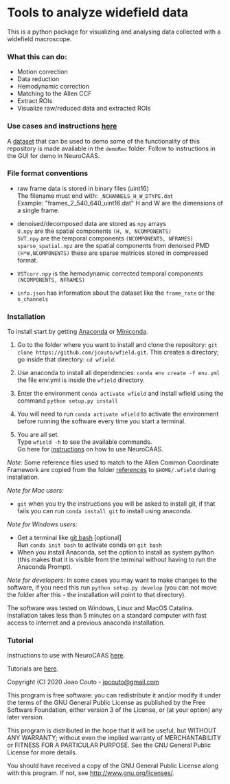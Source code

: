 # Tools to analyze widefield data 

This is a python package for visualizing and analysing data collected with a widefield macroscope.

### What this can do:
  - Motion correction
  - Data reduction
  - Hemodynamic correction
  - Matching to the Allen CCF
  - Extract ROIs
  - Visualize raw/reduced data and extracted ROIs

### Use cases and instructions [here](usecases.md)

A [dataset](http://repository.cshl.edu/id/eprint/38599/) that can be used to demo some of the functionality of this repository is made available in the ``demoRec`` folder. Follow to instructions in the GUI for demo in NeuroCAAS.

### File format conventions

  - raw frame data is stored in binary files (uint16) <br />
    The filename must end with: `_NCHANNELS_H_W_DTYPE.dat` <br />
    Example: "frames_2_540_640_uint16.dat" H and W are the dimensions of a single frame. <br /> 
  
  - denoised/decomposed data are stored as `npy` arrays <br /> 
  `U.npy` are the spatial components `(H, W, NCOMPONENTS)` <br />
  `SVT.npy` are the temporal components `(NCOMPONENTS, NFRAMES)` <br />
  `sparse_spatial.npz` are the spatial components from denoised PMD `(H*W,NCOMPONENTS)` these are sparse matrices stored in compressed format. <br />
  
  - `VSTcorr.npy` is the hemodynamic corrected temporal components `(NCOMPONENTS, NFRAMES)`
  
  - `info.json` has information about the dataset like the `frame_rate` or the `n_channels`
    
### Installation

To install start by getting [Anaconda](https://www.anaconda.com/distribution/#download-section) or [Miniconda](https://docs.conda.io/en/latest/miniconda.html).

1. Go to the folder where you want to install and clone the repository: ``git clone https://github.com/jcouto/wfield.git``. This creates a directory; go inside that directory: ``cd wfield``.

2. Use anaconda to install all dependencies: ``conda env create -f env.yml`` the file env.yml is inside the ``wfield`` directory.

3. Enter the environment ``conda activate wfield`` and install wfield using the command ``python setup.py install``

4. You will need to run `conda activate wfield` to activate the environment before running the software every time you start a terminal.

5. You are all set. <br /> Type ``wfield -h`` to see the available commands. <br /> Go here for [instructions](https://github.com/jcouto/wfield/tree/master/usecases.md) on how to use NeuroCAAS.


*Note:* Some reference files used to match to the Allen Common Coordinate Framework are copied from the folder [references](https://github.com/jcouto/wfield/tree/master/references) to ``$HOME/.wfield`` during installation. 

*Note for Mac users:*

   - ``git`` when you try the instructions you will be asked to install git, if that fails you can run ``conda install git`` to install using anaconda. 

*Note for Windows users:*

   - Get a terminal like [git bash](https://git-scm.com/downloads) [optional] <br />
   Run ``conda init bash`` to activate conda on ``git bash``
   - When you install Anaconda,  set the option to install as system python (this makes that it is visible from the terminal without having to run the Anaconda Prompt).


*Note for developers:* In some cases you may want to make changes to the software, if you need this run ``python setup.py develop`` (you can not move the folder after this - the installation will point to that directory).


The software was tested on Windows, Linux and MacOS Catalina. Installation takes less than 5 minutes on a standard computer with fast access to internet and a previous anaconda installation.


### Tutorial

Instructions to use with NeuroCAAS [here](https://github.com/jcouto/wfield/tree/master/usecases.md).


Tutorials are [here](https://github.com/jcouto/wfield/tree/master/notebooks).



Copyright (C) 2020 Joao Couto - jpcouto@gmail.com

This program is free software: you can redistribute it and/or modify
it under the terms of the GNU General Public License as published by
the Free Software Foundation, either version 3 of the License, or
(at your option) any later version.

This program is distributed in the hope that it will be useful,
but WITHOUT ANY WARRANTY; without even the implied warranty of
MERCHANTABILITY or FITNESS FOR A PARTICULAR PURPOSE.  See the
GNU General Public License for more details.

You should have received a copy of the GNU General Public License
along with this program.  If not, see <http://www.gnu.org/licenses/>.
